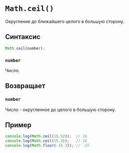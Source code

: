 # `Math.ceil()`

Округление до ближайшего целого в большую сторону.

## Синтаксис

```js
Math.ceil(number);
```

### `number`

Число.

## Возвращает

### `number`

Число - округленное до целого в большую сторону.

## Пример

```js
console.log(Math.ceil(15.52));  // 16
console.log(Math.ceil(15.3));   // 16
console.log(Math.floor(-15.3)); // -15
```
